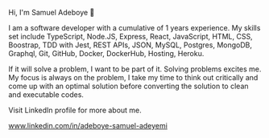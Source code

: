 Hi, I'm Samuel Adeboye 👋

I am a software developer with a cumulative of 1 years experience. My skills set include TypeScript, Node.JS, Express, React, JavaScript, HTML, CSS, Boostrap, TDD with Jest, REST APIs, JSON, MySQL, Postgres, MongoDB, Graphql, Git, GitHub, Docker, DockerHub, Hosting, Heroku.

If it will solve a problem, I want to be part of it. Solving problems excites me. My focus is always on the problem, I take my time to think out critically and come up with an optimal solution before converting the solution to clean and executable codes.


Visit LinkedIn profile for more about me.

www.linkedin.com/in/adeboye-samuel-adeyemi

